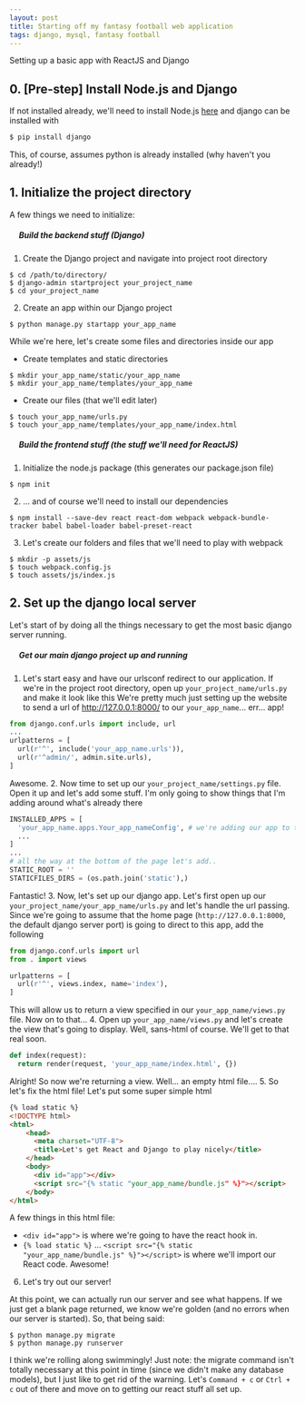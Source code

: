 ```yaml
---
layout: post
title: Starting off my fantasy football web application
tags: django, mysql, fantasy football
---
```

Setting up a basic app with ReactJS and Django

## 0. [Pre-step] Install Node.js and Django
If not installed already, we'll need to install Node.js [here](https://nodejs.org/en/download/) and django can be installed with
```python
$ pip install django
```
This, of course, assumes python is already installed (why haven't you already!)


## 1. Initialize the project directory
A few things we need to initialize:
##### &nbsp;&nbsp;&nbsp;&nbsp;&nbsp;Build the backend stuff (Django)
1. Create the Django project and navigate into project root directory
```
$ cd /path/to/directory/
$ django-admin startproject your_project_name
$ cd your_project_name
```
2. Create an app within our Django project
```
$ python manage.py startapp your_app_name
```
While we're here, let's create some files and directories inside our app
  * Create templates and static directories
```
$ mkdir your_app_name/static/your_app_name
$ mkdir your_app_name/templates/your_app_name
```
  * Create our files (that we'll edit later)
```
$ touch your_app_name/urls.py
$ touch your_app_name/templates/your_app_name/index.html
```

##### &nbsp;&nbsp;&nbsp;&nbsp;&nbsp;Build the frontend stuff (the stuff we'll need for ReactJS)
1. Initialize the node.js package (this generates our package.json file)
```
$ npm init
```
2. ... and of course we'll need to install our dependencies
```
$ npm install --save-dev react react-dom webpack webpack-bundle-tracker babel babel-loader babel-preset-react
```
3. Let's create our folders and files that we'll need to play with webpack
```
$ mkdir -p assets/js
$ touch webpack.config.js
$ touch assets/js/index.js
```

## 2. Set up the django local server
Let's start of by doing all the things necessary to get the most basic django server running.
##### &nbsp;&nbsp;&nbsp;&nbsp;&nbsp;Get our main django project up and running
1. Let's start easy and have our urlsconf redirect to our application. If we're in the project root directory, open up `your_project_name/urls.py` and make it look like this
We're pretty much just setting up the website to send a url of http://127.0.0.1:8000/ to our `your_app_name`... err... app!
``` python
from django.conf.urls import include, url
...
urlpatterns = [
  url(r'^', include('your_app_name.urls')),
  url(r'^admin/', admin.site.urls),
]
```
Awesome.
2. Now time to set up our `your_project_name/settings.py` file. Open it up and let's add some stuff.
I'm only going to show things that I'm adding around what's already there
``` python
INSTALLED_APPS = [
  'your_app_name.apps.Your_app_nameConfig', # we're adding our app to the installed apps list
  ...
]
...
# all the way at the bottom of the page let's add..
STATIC_ROOT = ''
STATICFILES_DIRS = (os.path.join('static'),)
```
Fantastic!
3. Now, let's set up our django app. Let's first open up our `your_project_name/your_app_name/urls.py` and let's handle the url passing.
Since we're going to assume that the home page (`http://127.0.0.1:8000`, the default django server port) is going to direct to this app, add the following
``` python
from django.conf.urls import url
from . import views

urlpatterns = [
  url(r'^', views.index, name='index'),
]
```
This will allow us to return a view specified in our `your_app_name/views.py` file. Now on to that...
4. Open up `your_app_name/views.py` and let's create the view that's going to display. Well, sans-html of course. We'll get to that real soon.

``` python
def index(request):
  return render(request, 'your_app_name/index.html', {})
```
Alright! So now we're returning a view. Well... an empty html file....
5. So let's fix the html file! Let's put some super simple html
``` html
{% load static %}
<!DOCTYPE html>
<html>
    <head>
      <meta charset="UTF-8">
      <title>Let's get React and Django to play nicely</title>
    </head>
    <body>
      <div id="app"></div>
      <script src="{% static "your_app_name/bundle.js" %}"></script>
    </body>
</html>
```
A few things in this html file:
* `<div id="app">` is where we're going to have the react hook in.
* `{% load static %}` ... `<script src="{% static "your_app_name/bundle.js" %}"></script>` is where we'll import our React code.
Awesome!
6. Let's try out our server!

At this point, we can actually run our server and see what happens. If we just get a blank page returned, we know we're golden (and no errors when our server is started).
So, that being said:
```
$ python manage.py migrate
$ python manage.py runserver
```
I think we're rolling along swimmingly! Just note: the migrate command isn't totally necessary at this point in time (since we didn't make any database models), but I
just like to get rid of the warning. Let's `Command + c` or `Ctrl + c` out of there and move on to getting our react stuff all set up.
